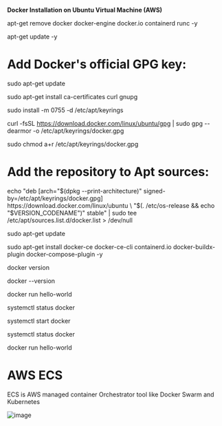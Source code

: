 **Docker Installation on Ubuntu Virtual Machine (AWS)**

apt-get remove docker docker-engine docker.io containerd runc -y

apt-get update -y

# Add Docker's official GPG key:

  sudo apt-get update

  sudo apt-get install ca-certificates curl gnupg

  sudo install -m 0755 -d /etc/apt/keyrings

  curl -fsSL https://download.docker.com/linux/ubuntu/gpg | sudo gpg --dearmor -o /etc/apt/keyrings/docker.gpg

  sudo chmod a+r /etc/apt/keyrings/docker.gpg

# Add the repository to Apt sources:

  echo   "deb [arch="$(dpkg --print-architecture)" signed-by=/etc/apt/keyrings/docker.gpg] https://download.docker.com/linux/ubuntu \
  "$(. /etc/os-release && echo "$VERSION_CODENAME")" stable" |   sudo tee /etc/apt/sources.list.d/docker.list > /dev/null

  sudo apt-get update
  
  sudo apt-get install docker-ce docker-ce-cli containerd.io docker-buildx-plugin docker-compose-plugin -y

  docker version
  
  docker --version

  docker run hello-world
  
  systemctl status docker
  
  systemctl start docker

  systemctl status docker
  
  docker run hello-world

  # AWS ECS 

  ECS is AWS managed container Orchestrator tool like Docker Swarm and Kubernetes

  ![image](https://github.com/sunnyvalechha/Docker-and-AWS-ECS-Fargate/assets/59471885/e97dba34-9c62-4b3d-a346-6c8a9aee1051)

  

